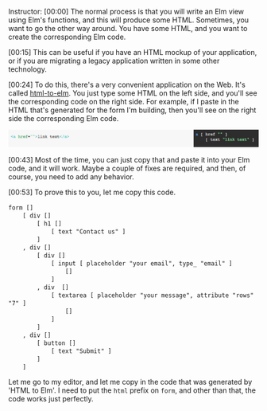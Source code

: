 Instructor: [00:00] The normal process is that you will write an Elm view using Elm's functions, and this will produce some HTML. Sometimes, you want to go the other way around. You have some HTML, and you want to create the corresponding Elm code.

[00:15] This can be useful if you have an HTML mockup of your application, or if you are migrating a legacy application written in some other technology.

[00:24] To do this, there's a very convenient application on the Web. It's called [html-to-elm](https://mbylstra.github.io/html-to-elm/). You just type some HTML on the left side, and you'll see the corresponding code on the right side. For example, if I paste in the HTML that's generated for the form I'm building, then you'll see on the right side the corresponding Elm code.

![html on the left, elm on the right](../images/elm-create-an-elm-view-from-existing-html-html-left-elm-right.png)

[00:43] Most of the time, you can just copy that and paste it into your Elm code, and it will work. Maybe a couple of fixes are required, and then, of course, you need to add any behavior.

[00:53] To prove this to you, let me copy this code. 

```
form []
    [ div [] 
        [ h1 [] 
            [ text "Contact us" ] 
        ]
    , div [] 
        [ div []
            [ input [ placeholder "your email", type_ "email" ]
                []
            ]
        , div  [] 
            [ textarea [ placeholder "your message", attribute "rows" "7" ]
                []
            ]
        ]
    , div []
        [ button [] 
            [ text "Submit" ]
        ]
    ]
```

Let me go to my editor, and let me copy in the code that was generated by 'HTML to Elm'. I need to put the `html` prefix on `form`, and other than that, the code works just perfectly.